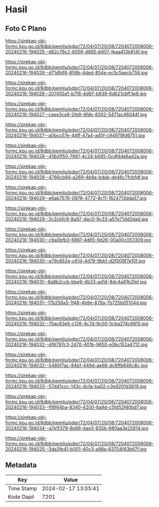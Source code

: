 # Hasil

## Foto C Plano

https://sirekap-obj-formc.kpu.go.id/8dbb/pemilu/pdpr/72/04/07/20/08/7204072008006-20240216-194025--d62c76c2-6056-4885-b607-feaa413b814f.jpg

https://sirekap-obj-formc.kpu.go.id/8dbb/pemilu/pdpr/72/04/07/20/08/7204072008006-20240216-194026--d71dfdf4-859b-4ded-854e-ec5c5aecb758.jpg

https://sirekap-obj-formc.kpu.go.id/8dbb/pemilu/pdpr/72/04/07/20/08/7204072008006-20240216-194026--207455d1-b7f6-4d97-b939-6d621cbff3e8.jpg

https://sirekap-obj-formc.kpu.go.id/8dbb/pemilu/pdpr/72/04/07/20/08/7204072008006-20240216-194027--caee3ca9-2fe9-4fde-8302-5471ac46044f.jpg

https://sirekap-obj-formc.kpu.go.id/8dbb/pemilu/pdpr/72/04/07/20/08/7204072008006-20240216-194027--a0bcc57e-44ff-47a4-a45f-c94979fd6751.jpg

https://sirekap-obj-formc.kpu.go.id/8dbb/pemilu/pdpr/72/04/07/20/08/7204072008006-20240216-194028--418d1f50-7981-4c24-b685-0cdf4de6a42a.jpg

https://sirekap-obj-formc.kpu.go.id/8dbb/pemilu/pdpr/72/04/07/20/08/7204072008006-20240216-194028--4766cb64-a269-4b9a-bdab-de46c7fcbfdf.jpg

https://sirekap-obj-formc.kpu.go.id/8dbb/pemilu/pdpr/72/04/07/20/08/7204072008006-20240216-194029--e6ab7576-0976-4772-8c11-1624713dda57.jpg

https://sirekap-obj-formc.kpu.go.id/8dbb/pemilu/pdpr/72/04/07/20/08/7204072008006-20240216-194029--2c2cbfc9-8a97-4ec0-9c33-a57e71dd2dad.jpg

https://sirekap-obj-formc.kpu.go.id/8dbb/pemilu/pdpr/72/04/07/20/08/7204072008006-20240216-194030--c9a0bfb3-6961-4d65-9d26-00a00c053309.jpg

https://sirekap-obj-formc.kpu.go.id/8dbb/pemilu/pdpr/72/04/07/20/08/7204072008006-20240216-194030--e79c652e-c61d-4d79-9bb1-d2f009f7e10f.jpg

https://sirekap-obj-formc.kpu.go.id/8dbb/pemilu/pdpr/72/04/07/20/08/7204072008006-20240216-194031--8a8b2ccb-bbe9-4b33-ad14-8dc4a81b2fef.jpg

https://sirekap-obj-formc.kpu.go.id/8dbb/pemilu/pdpr/72/04/07/20/08/7204072008006-20240216-194031--17b256a5-1f48-4b9e-879a-7b725b05104d.jpg

https://sirekap-obj-formc.kpu.go.id/8dbb/pemilu/pdpr/72/04/07/20/08/7204072008006-20240216-194032--70ac83e5-c126-4c7d-9c00-5cba274c6815.jpg

https://sirekap-obj-formc.kpu.go.id/8dbb/pemilu/pdpr/72/04/07/20/08/7204072008006-20240216-194032--d16797c3-2470-401b-9650-e0bc152a4712.jpg

https://sirekap-obj-formc.kpu.go.id/8dbb/pemilu/pdpr/72/04/07/20/08/7204072008006-20240216-194032--5486f7ac-84b1-449d-ae68-dc8ffb646c8c.jpg

https://sirekap-obj-formc.kpu.go.id/8dbb/pemilu/pdpr/72/04/07/20/08/7204072008006-20240216-194033--57d41ccc-143c-4cfa-ba02-c3e9201d3619.jpg

https://sirekap-obj-formc.kpu.go.id/8dbb/pemilu/pdpr/72/04/07/20/08/7204072008006-20240216-194033--ff8f64ba-8340-4200-8a9d-c5fd52f40bd7.jpg

https://sirekap-obj-formc.kpu.go.id/8dbb/pemilu/pdpr/72/04/07/20/08/7204072008006-20240216-194034--a7e1f379-8e86-4ae3-835b-680aa3e25814.jpg

https://sirekap-obj-formc.kpu.go.id/8dbb/pemilu/pdpr/72/04/07/20/08/7204072008006-20240216-194025--3da3fe41-b001-40c3-a98a-63704f83b67f.jpg


## Metadata

| Key        | Value               |
| ---------- | ------------------- |
| Time Stamp | 2024-02-17 13:05:41 |
| Kode Dapil | 7201                |



